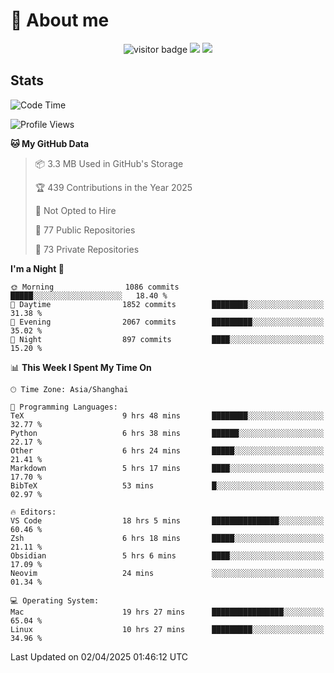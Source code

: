 <!-- ![](https://youpai.roccoshi.top/img/20200804214216.png) -->

# 🧐 About me
 
<p align="center">
<img src="https://visitor-badge.laobi.icu/badge?page_id=Lincest.Lincest&title=hits" alt="visitor badge"/>
<a href="mailto:imroccoshi@gmail.com"><img src="https://img.shields.io/badge/gmail-imroccoshi%40gmail.com-red"></a>
<a href="https://blog.roccoshi.top"><img src="https://img.shields.io/badge/blog-roccoshi-green"></a>
</p>

## Stats

<!--START_SECTION:waka-->
![Code Time](http://img.shields.io/badge/Code%20Time-2%2C386%20hrs%2033%20mins-blue)

![Profile Views](http://img.shields.io/badge/Profile%20Views-0-blue)

**🐱 My GitHub Data** 

> 📦 3.3 MB Used in GitHub's Storage 
 > 
> 🏆 439 Contributions in the Year 2025
 > 
> 🚫 Not Opted to Hire
 > 
> 📜 77 Public Repositories 
 > 
> 🔑 73 Private Repositories 
 > 
**I'm a Night 🦉** 

```text
🌞 Morning                1086 commits        █████░░░░░░░░░░░░░░░░░░░░   18.40 % 
🌆 Daytime                1852 commits        ████████░░░░░░░░░░░░░░░░░   31.38 % 
🌃 Evening                2067 commits        █████████░░░░░░░░░░░░░░░░   35.02 % 
🌙 Night                  897 commits         ████░░░░░░░░░░░░░░░░░░░░░   15.20 % 
```


📊 **This Week I Spent My Time On** 

```text
🕑︎ Time Zone: Asia/Shanghai

💬 Programming Languages: 
TeX                      9 hrs 48 mins       ████████░░░░░░░░░░░░░░░░░   32.77 % 
Python                   6 hrs 38 mins       ██████░░░░░░░░░░░░░░░░░░░   22.17 % 
Other                    6 hrs 24 mins       █████░░░░░░░░░░░░░░░░░░░░   21.41 % 
Markdown                 5 hrs 17 mins       ████░░░░░░░░░░░░░░░░░░░░░   17.70 % 
BibTeX                   53 mins             █░░░░░░░░░░░░░░░░░░░░░░░░   02.97 % 

🔥 Editors: 
VS Code                  18 hrs 5 mins       ███████████████░░░░░░░░░░   60.46 % 
Zsh                      6 hrs 18 mins       █████░░░░░░░░░░░░░░░░░░░░   21.11 % 
Obsidian                 5 hrs 6 mins        ████░░░░░░░░░░░░░░░░░░░░░   17.09 % 
Neovim                   24 mins             ░░░░░░░░░░░░░░░░░░░░░░░░░   01.34 % 

💻 Operating System: 
Mac                      19 hrs 27 mins      ████████████████░░░░░░░░░   65.04 % 
Linux                    10 hrs 27 mins      █████████░░░░░░░░░░░░░░░░   34.96 % 
```


 Last Updated on 02/04/2025 01:46:12 UTC
<!--END_SECTION:waka-->


